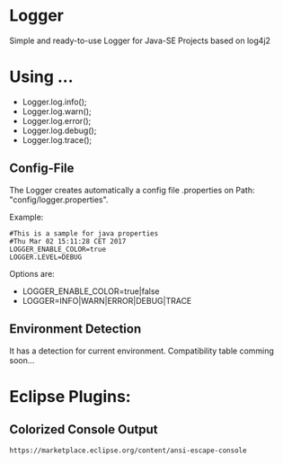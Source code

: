 # Logger

Simple and ready-to-use Logger for Java-SE Projects based on log4j2

# Using  ...

 - Logger.log.info();
 - Logger.log.warn();
 - Logger.log.error();
 - Logger.log.debug();
 - Logger.log.trace();
 
 
 ## Config-File
 The Logger creates automatically a config file .properties on Path: "config/logger.properties".
 
 Example:
```
#This is a sample for java properties
#Thu Mar 02 15:11:28 CET 2017
LOGGER_ENABLE_COLOR=true
LOGGER.LEVEL=DEBUG
```

Options are:
- LOGGER_ENABLE_COLOR=true|false
- LOGGER=INFO|WARN|ERROR|DEBUG|TRACE

## Environment Detection
It has a detection for current environment. 
Compatibility table comming soon...
 
# Eclipse Plugins:
## Colorized Console Output

    https://marketplace.eclipse.org/content/ansi-escape-console


